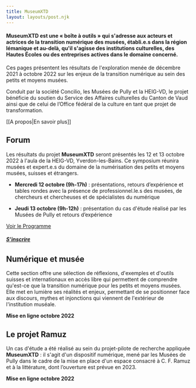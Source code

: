 ```yaml
---
title: MuseumXTD
layout: layouts/post.njk
---
```


#### **MuseumXTD** est une « boîte à outils » qui s'adresse aux acteurs et actrices de la transition numérique des musées, établi.e.s dans la région lémanique et au-delà, qu'il s'agisse des institutions culturelles, des Hautes Écoles ou des entreprises actives dans le domaine concerné.

Ces pages présentent les résultats de l'exploration menée de décembre 2021 à octobre 2022 sur les enjeux de la transition numérique au sein des petits et moyens musées.

Conduit par la société Concilio, les Musées de Pully et la HEIG-VD, le projet bénéficie du soutien du Service des Affaires culturelles du Canton de Vaud ainsi que de celui de l’Office fédéral de la culture en tant que projet de transformation.

[[A propos|En savoir plus]]

## Forum

Les résultats du projet **MuseumXTD** seront présentés les 12 et 13 octobre 2022 à l'aula de la HEIG-VD, Yverdon-les-Bains. Ce symposium réunira musées et expert.e.s du domaine de la numérisation des petits et moyens musées, suisses et étrangers.

- **Mercredi 12 octobre (9h-17h)** : présentations, retours d’expérience et tables rondes avec la présence de professionnel.le.s des musées, de chercheurs et chercheuses et de spécialistes du numérique

- **Jeudi 13 octobre (9h-12h)** : présentation du cas d'étude réalisé par les Musées de Pully et retours d’expérience

[Voir le Programme](Navigation/Forum/index.html#Programme)

###### **[S'inscrire](https://6e13e580.sibforms.com/serve/MUIEAEYJgeXLLfXwkZSw8_GgKt0WtPF7tkDuXbQC-I6VpXf9M37Um2mOFLesH4b_51ohnWkHkOKuSpLrk1qALGkfc0gYvvFoayAcCXoNzniVbnU6Tvq1Zch_Laj2LPmyVSzU8RQVi1QSi6eyvXNxgNT129acM05YVXB2Liai9ihK5HlwnSv18aVh82rbuZo23E9W0velqwDjvioB)**

## Numérique et musée
Cette section offre une sélection de réflexions, d'exemples et d'outils suisses et internationaux en accès libre qui permettent de comprendre qu'est-ce que la transition numérique pour les petits et moyens musées. Elle met en lumière ses réalités et enjeux, permettant de se positionner face aux discours, mythes et injonctions qui viennent de l'extérieur de l'institution muséale.

**Mise en ligne octobre 2022**

## Le projet Ramuz
Un cas d'étude a été réalisé au sein du projet-pilote de recherche appliquée **MuseumXTD** : il s'agit d'un dispositif numérique, mené par les Musées de Pully dans le cadre de la mise en place d'un espace consacré à C. F. Ramuz et à la littérature, dont l’ouverture est prévue en 2023. 

**Mise en ligne octobre 2022**